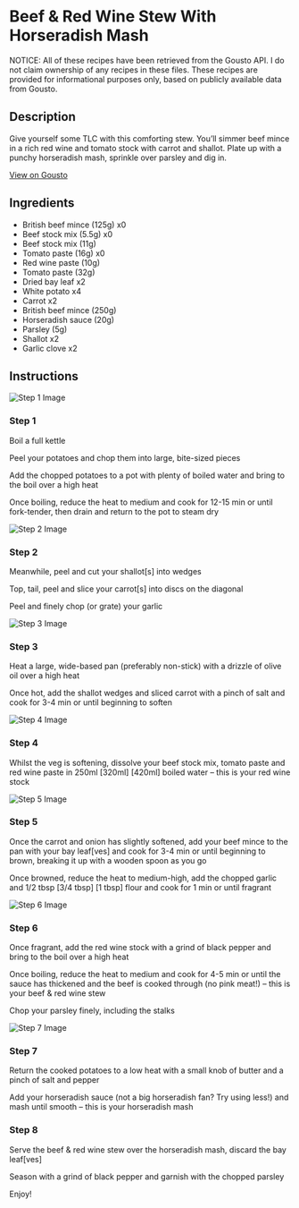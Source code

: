 # Beef & Red Wine Stew With Horseradish Mash

NOTICE: All of these recipes have been retrieved from the Gousto API. I do not claim ownership of any recipes in these files. These recipes are provided for informational purposes only, based on publicly available data from Gousto.

## Description

Give yourself some TLC with this comforting stew. You’ll simmer beef mince in a rich red wine and tomato stock with carrot and shallot. Plate up with a punchy horseradish mash, sprinkle over parsley and dig in.

[View on Gousto](https://www.gousto.co.uk/recipes/cookbook/beef-red-wine-stew-with-horseradish-mash)

## Ingredients

- British beef mince (125g) x0
- Beef stock mix (5.5g) x0
- Beef stock mix (11g)
- Tomato paste (16g) x0
- Red wine paste (10g)
- Tomato paste (32g)
- Dried bay leaf x2
- White potato x4
- Carrot x2
- British beef mince (250g)
- Horseradish sauce (20g)
- Parsley (5g)
- Shallot x2
- Garlic clove x2

## Instructions

![Step 1 Image](https://production-media.gousto.co.uk/cms/recipe-step-image/step-1-1713867975114-x200.jpg)

### Step 1

Boil a full kettle

Peel your potatoes and chop them into large, bite-sized pieces

Add the chopped potatoes to a pot with plenty of boiled water and bring to the boil over a high heat

Once boiling, reduce the heat to medium and cook for 12-15 min or until fork-tender, then drain and return to the pot to steam dry

![Step 2 Image](https://production-media.gousto.co.uk/cms/recipe-step-image/step-2-1713867977764-x200.jpg)

### Step 2

Meanwhile, peel and cut your shallot[s] into wedges

Top, tail, peel and slice your carrot[s] into discs on the diagonal

Peel and finely chop (or grate) your garlic

![Step 3 Image](https://production-media.gousto.co.uk/cms/recipe-step-image/step-3-1713867980759-x200.jpg)

### Step 3

Heat a large, wide-based pan (preferably non-stick) with a drizzle of olive oil over a high heat

Once hot, add the shallot wedges and sliced carrot with a pinch of salt and cook for 3-4 min or until beginning to soften

![Step 4 Image](https://production-media.gousto.co.uk/cms/recipe-step-image/step-4-1713867984409-x200.jpg)

### Step 4

Whilst the veg is softening, dissolve your beef stock mix, tomato paste and red wine paste in 250ml <span class="text-purple">[320ml]</span> <span class="text-danger">[420ml]</span> boiled water – this is your red wine stock

![Step 5 Image](https://production-media.gousto.co.uk/cms/recipe-step-image/step-5-1713867988535-x200.jpg)

### Step 5

Once the carrot and onion has slightly softened, add your beef mince to the pan with your bay leaf[ves] and cook for 3-4 min or until beginning to brown, breaking it up with a wooden spoon as you go

Once browned, reduce the heat to medium-high, add the chopped garlic and 1/2 tbsp <span class="text-purple">[3/4 tbsp]</span> <span class="text-danger">[1 tbsp]</span> flour and cook for 1 min or until fragrant

![Step 6 Image](https://production-media.gousto.co.uk/cms/recipe-step-image/step-6-1713867993033-x200.jpg)

### Step 6

Once fragrant, add the red wine stock with a grind of black pepper and bring to the boil over a high heat

Once boiling, reduce the heat to medium and cook for 4-5 min or until the sauce has thickened and the beef is cooked through (no pink meat!) – this is your beef & red wine stew

Chop your parsley finely, including the stalks

![Step 7 Image](https://production-media.gousto.co.uk/cms/recipe-step-image/step-7-1713867996421-x200.jpg)

### Step 7

Return the cooked potatoes to a low heat with a small knob of butter and a pinch of salt and pepper

Add your horseradish sauce (not a big horseradish fan? Try using less!) and mash until smooth – this is your horseradish mash

### Step 8

Serve the beef & red wine stew over the horseradish mash, discard the bay leaf[ves]

Season with a grind of black pepper and garnish with the chopped parsley

Enjoy!

